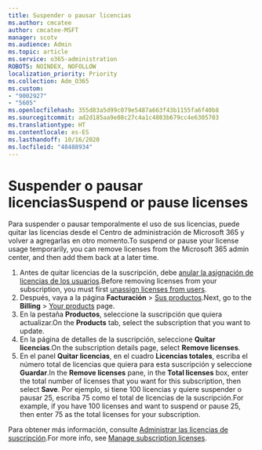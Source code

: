 ```yaml
---
title: Suspender o pausar licencias
ms.author: cmcatee
author: cmcatee-MSFT
manager: scotv
ms.audience: Admin
ms.topic: article
ms.service: o365-administration
ROBOTS: NOINDEX, NOFOLLOW
localization_priority: Priority
ms.collection: Adm_O365
ms.custom:
- "9002927"
- "5605"
ms.openlocfilehash: 355d83a5d99c079e5487a663f43b1155fa6f40b8
ms.sourcegitcommit: ad2d185aa9e08c27c4a1c4803b679cc4e6305703
ms.translationtype: HT
ms.contentlocale: es-ES
ms.lasthandoff: 10/16/2020
ms.locfileid: "48488934"
---
```

# <a name="suspend-or-pause-licenses"></a><span data-ttu-id="b83c5-102">Suspender o pausar licencias</span><span class="sxs-lookup"><span data-stu-id="b83c5-102">Suspend or pause licenses</span></span>

<span data-ttu-id="b83c5-103">Para suspender o pausar temporalmente el uso de sus licencias, puede quitar las licencias desde el Centro de administración de Microsoft 365 y volver a agregarlas en otro momento.</span><span class="sxs-lookup"><span data-stu-id="b83c5-103">To suspend or pause your license usage temporarily, you can remove licenses from the Microsoft 365 admin center, and then add them back at a later time.</span></span>

1. <span data-ttu-id="b83c5-104">Antes de quitar licencias de la suscripción, debe [anular la asignación de licencias de los usuarios](https://docs.microsoft.com/microsoft-365/admin/manage/remove-licenses-from-users).</span><span class="sxs-lookup"><span data-stu-id="b83c5-104">Before removing licenses from your subscription, you must first [unassign licenses from users](https://docs.microsoft.com/microsoft-365/admin/manage/remove-licenses-from-users).</span></span>
2. <span data-ttu-id="b83c5-105">Después, vaya a la página **Facturación** > [Sus productos](https://go.microsoft.com/fwlink/p/?linkid=842054).</span><span class="sxs-lookup"><span data-stu-id="b83c5-105">Next, go to the **Billing** > [Your products](https://go.microsoft.com/fwlink/p/?linkid=842054) page.</span></span>
3. <span data-ttu-id="b83c5-106">En la pestaña **Productos**, seleccione la suscripción que quiera actualizar.</span><span class="sxs-lookup"><span data-stu-id="b83c5-106">On the **Products** tab, select the subscription that you want to update.</span></span>
4. <span data-ttu-id="b83c5-107">En la página de detalles de la suscripción, seleccione **Quitar licencias**.</span><span class="sxs-lookup"><span data-stu-id="b83c5-107">On the subscription details page, select **Remove licenses**.</span></span>
5. <span data-ttu-id="b83c5-108">En el panel **Quitar licencias**, en el cuadro **Licencias totales**, escriba el número total de licencias que quiera para esta suscripción y seleccione **Guardar**.</span><span class="sxs-lookup"><span data-stu-id="b83c5-108">In the **Remove licenses** pane, in the **Total licenses** box, enter the total number of licenses that you want for this subscription, then select **Save**.</span></span> <span data-ttu-id="b83c5-109">Por ejemplo, si tiene 100 licencias y quiere suspender o pausar 25, escriba 75 como el total de licencias de la suscripción.</span><span class="sxs-lookup"><span data-stu-id="b83c5-109">For example, if you have 100 licenses and want to suspend or pause 25, then enter 75 as the total licenses for your subscription.</span></span>

<span data-ttu-id="b83c5-110">Para obtener más información, consulte [Administrar las licencias de suscripción](https://docs.microsoft.com/microsoft-365/commerce/licenses/buy-licenses).</span><span class="sxs-lookup"><span data-stu-id="b83c5-110">For more info, see [Manage subscription licenses](https://docs.microsoft.com/microsoft-365/commerce/licenses/buy-licenses).</span></span>